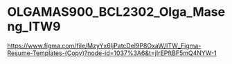 # OLGAMAS900_BCL2302_Olga_Maseng_ITW9
https://www.figma.com/file/MzyYx6IjPatcDel9P8OxaW/ITW_Figma-Resume-Templates-(Copy)?node-id=1037%3A6&t=jIrEPftBF5mQ4NYW-1
